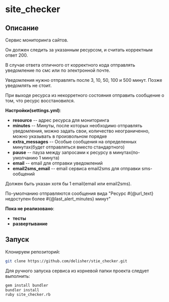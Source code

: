 # site_checker
## Описание
Сервис мониторинга сайтов.

Он должен следить за указанным ресурсом, и считать корректным ответ 200.

В случае ответа отличного от корректного кода отправлять уведомление по смс или
по электронной почте.

Уведомления нужно отправлять после 3, 10, 50, 100 и 500 минут.
Позже уведомлять не стоит.

При выходе ресурса из некорретного состояния отправить сообщение о том, что
ресурс восстановился.

**Настройки(settings.yml)**:

* **resource** -- адрес ресурса для мониторинга
* **minutes** -- Минуты, после которых необходимо отправлять уведомления, можно задать свои, количество неограниченно, можно указывать в произвольном порядке
* **extra_messages** -- Особые сообщения на определенных минутах(будет отправляться вместо стандартного)
* **pause** -- пауза между запросами к ресурсу в минутах(по-умолчанию 1 минута)
* **email** -- email для отправки уведомлений
* **email2sms_email** -- email сервиса email2sms для отправки sms-ообщений

Должен быть указан хотя бы 1 email(email или email2sms).

По-умолчанию отправляются сообщения вида "Ресурс #{@url_text} недоступен более #{@last_alert_minutes} минут"


**Пока не реализовано**:

* **тесты**
* **развертывание**


## Запуск
Клонируем репозиторий:

```bash
git clone https://github.com/delisher/stie_checker.git
```

Для ручного запуска сервиса из корневой папки проекта следует выполнить:
```bash
gem install bundler
bundler install
ruby site_checker.rb
```